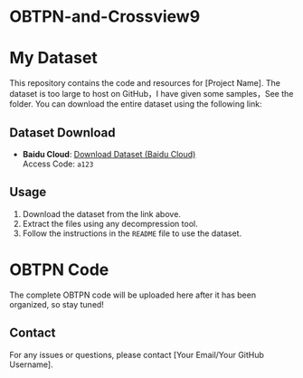 # OBTPN-and-Crossview9
# My Dataset

This repository contains the code and resources for [Project Name]. The dataset is too large to host on GitHub，I have given some samples，See the folder. You can download the entire dataset using the following link:

## Dataset Download

- **Baidu Cloud**: [Download Dataset (Baidu Cloud)](https://pan.baidu.com/s/15hskMsKZv1DJGgiqxlpclg)  
  Access Code: `a123`


## Usage

1. Download the dataset from the link above.
2. Extract the files using any decompression tool.
3. Follow the instructions in the `README` file to use the dataset.


# OBTPN Code
The complete OBTPN code will be uploaded here after it has been organized, so stay tuned!

## Contact

For any issues or questions, please contact [Your Email/Your GitHub Username].
